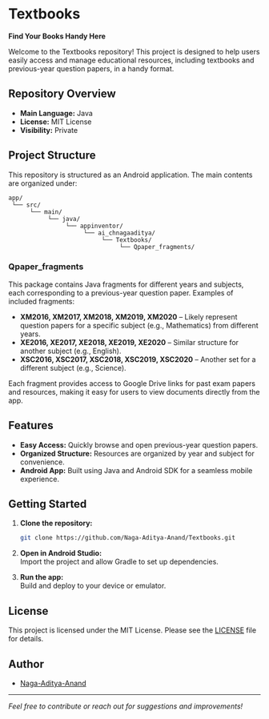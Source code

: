 # Textbooks

**Find Your Books Handy Here**

Welcome to the Textbooks repository! This project is designed to help users easily access and manage educational resources, including textbooks and previous-year question papers, in a handy format.

## Repository Overview

- **Main Language:** Java
- **License:** MIT License
- **Visibility:** Private

## Project Structure

This repository is structured as an Android application. The main contents are organized under:

```
app/
 └── src/
      └── main/
           └── java/
                └── appinventor/
                     └── ai_chnagaaditya/
                          └── Textbooks/
                               └── Qpaper_fragments/
```

### Qpaper_fragments

This package contains Java fragments for different years and subjects, each corresponding to a previous-year question paper. Examples of included fragments:

- **XM2016, XM2017, XM2018, XM2019, XM2020** – Likely represent question papers for a specific subject (e.g., Mathematics) from different years.
- **XE2016, XE2017, XE2018, XE2019, XE2020** – Similar structure for another subject (e.g., English).
- **XSC2016, XSC2017, XSC2018, XSC2019, XSC2020** – Another set for a different subject (e.g., Science).

Each fragment provides access to Google Drive links for past exam papers and resources, making it easy for users to view documents directly from the app.

## Features

- **Easy Access:** Quickly browse and open previous-year question papers.
- **Organized Structure:** Resources are organized by year and subject for convenience.
- **Android App:** Built using Java and Android SDK for a seamless mobile experience.

## Getting Started

1. **Clone the repository:**
   ```bash
   git clone https://github.com/Naga-Aditya-Anand/Textbooks.git
   ```

2. **Open in Android Studio:**  
   Import the project and allow Gradle to set up dependencies.

3. **Run the app:**  
   Build and deploy to your device or emulator.

## License

This project is licensed under the MIT License. Please see the [LICENSE](LICENSE) file for details.

## Author

- [Naga-Aditya-Anand](https://github.com/Naga-Aditya-Anand)

---

*Feel free to contribute or reach out for suggestions and improvements!*
